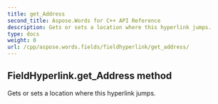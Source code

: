 ```yaml
---
title: get_Address
second_title: Aspose.Words for C++ API Reference
description: Gets or sets a location where this hyperlink jumps. 
type: docs
weight: 0
url: /cpp/aspose.words.fields/fieldhyperlink/get_address/
---
```

## FieldHyperlink.get_Address method


Gets or sets a location where this hyperlink jumps.

